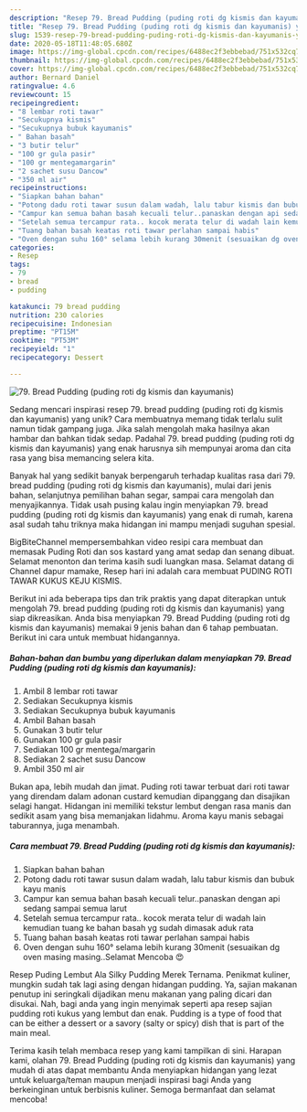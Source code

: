```yaml
---
description: "Resep 79. Bread Pudding (puding roti dg kismis dan kayumanis) yang Enak"
title: "Resep 79. Bread Pudding (puding roti dg kismis dan kayumanis) yang Enak"
slug: 1539-resep-79-bread-pudding-puding-roti-dg-kismis-dan-kayumanis-yang-enak
date: 2020-05-18T11:48:05.680Z
image: https://img-global.cpcdn.com/recipes/6488ec2f3ebbebad/751x532cq70/79-bread-pudding-puding-roti-dg-kismis-dan-kayumanis-foto-resep-utama.jpg
thumbnail: https://img-global.cpcdn.com/recipes/6488ec2f3ebbebad/751x532cq70/79-bread-pudding-puding-roti-dg-kismis-dan-kayumanis-foto-resep-utama.jpg
cover: https://img-global.cpcdn.com/recipes/6488ec2f3ebbebad/751x532cq70/79-bread-pudding-puding-roti-dg-kismis-dan-kayumanis-foto-resep-utama.jpg
author: Bernard Daniel
ratingvalue: 4.6
reviewcount: 15
recipeingredient:
- "8 lembar roti tawar"
- "Secukupnya kismis"
- "Secukupnya bubuk kayumanis"
- " Bahan basah"
- "3 butir telur"
- "100 gr gula pasir"
- "100 gr mentegamargarin"
- "2 sachet susu Dancow"
- "350 ml air"
recipeinstructions:
- "Siapkan bahan bahan"
- "Potong dadu roti tawar susun dalam wadah, lalu tabur kismis dan bubuk kayu manis"
- "Campur kan semua bahan basah kecuali telur..panaskan dengan api sedang sampai semua larut"
- "Setelah semua tercampur rata.. kocok merata telur di wadah lain kemudian tuang ke bahan basah yg sudah dimasak aduk rata"
- "Tuang bahan basah keatas roti tawar perlahan sampai habis"
- "Oven dengan suhu 160° selama lebih kurang 30menit (sesuaikan dg oven masing masing..Selamat Mencoba 😍"
categories:
- Resep
tags:
- 79
- bread
- pudding

katakunci: 79 bread pudding 
nutrition: 230 calories
recipecuisine: Indonesian
preptime: "PT15M"
cooktime: "PT53M"
recipeyield: "1"
recipecategory: Dessert

---
```



![79. Bread Pudding (puding roti dg kismis dan kayumanis)](https://img-global.cpcdn.com/recipes/6488ec2f3ebbebad/751x532cq70/79-bread-pudding-puding-roti-dg-kismis-dan-kayumanis-foto-resep-utama.jpg)

Sedang mencari inspirasi resep 79. bread pudding (puding roti dg kismis dan kayumanis) yang unik? Cara membuatnya memang tidak terlalu sulit namun tidak gampang juga. Jika salah mengolah maka hasilnya akan hambar dan bahkan tidak sedap. Padahal 79. bread pudding (puding roti dg kismis dan kayumanis) yang enak harusnya sih mempunyai aroma dan cita rasa yang bisa memancing selera kita.

Banyak hal yang sedikit banyak berpengaruh terhadap kualitas rasa dari 79. bread pudding (puding roti dg kismis dan kayumanis), mulai dari jenis bahan, selanjutnya pemilihan bahan segar, sampai cara mengolah dan menyajikannya. Tidak usah pusing kalau ingin menyiapkan 79. bread pudding (puding roti dg kismis dan kayumanis) yang enak di rumah, karena asal sudah tahu triknya maka hidangan ini mampu menjadi suguhan spesial.

BigBiteChannel mempersembahkan video resipi cara membuat dan memasak Puding Roti dan sos kastard yang amat sedap dan senang dibuat. Selamat menonton dan terima kasih sudi luangkan masa. Selamat datang di Channel dapur mamake, Resep hari ini adalah cara membuat PUDING ROTI TAWAR KUKUS KEJU KISMIS.


Berikut ini ada beberapa tips dan trik praktis yang dapat diterapkan untuk mengolah 79. bread pudding (puding roti dg kismis dan kayumanis) yang siap dikreasikan. Anda bisa menyiapkan 79. Bread Pudding (puding roti dg kismis dan kayumanis) memakai 9 jenis bahan dan 6 tahap pembuatan. Berikut ini cara untuk membuat hidangannya.

<!--inarticleads1-->

##### Bahan-bahan dan bumbu yang diperlukan dalam menyiapkan 79. Bread Pudding (puding roti dg kismis dan kayumanis):

1. Ambil 8 lembar roti tawar
1. Sediakan Secukupnya kismis
1. Sediakan Secukupnya bubuk kayumanis
1. Ambil  Bahan basah
1. Gunakan 3 butir telur
1. Gunakan 100 gr gula pasir
1. Sediakan 100 gr mentega/margarin
1. Sediakan 2 sachet susu Dancow
1. Ambil 350 ml air


Bukan apa, lebih mudah dan jimat. Puding roti tawar terbuat dari roti tawar yang direndam dalam adonan custard kemudian dipanggang dan disajikan selagi hangat. Hidangan ini memiliki tekstur lembut dengan rasa manis dan sedikit asam yang bisa memanjakan lidahmu. Aroma kayu manis sebagai taburannya, juga menambah. 

<!--inarticleads2-->

##### Cara membuat 79. Bread Pudding (puding roti dg kismis dan kayumanis):

1. Siapkan bahan bahan
1. Potong dadu roti tawar susun dalam wadah, lalu tabur kismis dan bubuk kayu manis
1. Campur kan semua bahan basah kecuali telur..panaskan dengan api sedang sampai semua larut
1. Setelah semua tercampur rata.. kocok merata telur di wadah lain kemudian tuang ke bahan basah yg sudah dimasak aduk rata
1. Tuang bahan basah keatas roti tawar perlahan sampai habis
1. Oven dengan suhu 160° selama lebih kurang 30menit (sesuaikan dg oven masing masing..Selamat Mencoba 😍


Resep Puding Lembut Ala Silky Pudding Merek Ternama. Penikmat kuliner, mungkin sudah tak lagi asing dengan hidangan pudding. Ya, sajian makanan penutup ini seringkali dijadikan menu makanan yang paling dicari dan disukai. Nah, bagi anda yang ingin menyimak seperti apa resep sajian pudding roti kukus yang lembut dan enak. Pudding is a type of food that can be either a dessert or a savory (salty or spicy) dish that is part of the main meal. 

Terima kasih telah membaca resep yang kami tampilkan di sini. Harapan kami, olahan 79. Bread Pudding (puding roti dg kismis dan kayumanis) yang mudah di atas dapat membantu Anda menyiapkan hidangan yang lezat untuk keluarga/teman maupun menjadi inspirasi bagi Anda yang berkeinginan untuk berbisnis kuliner. Semoga bermanfaat dan selamat mencoba!
